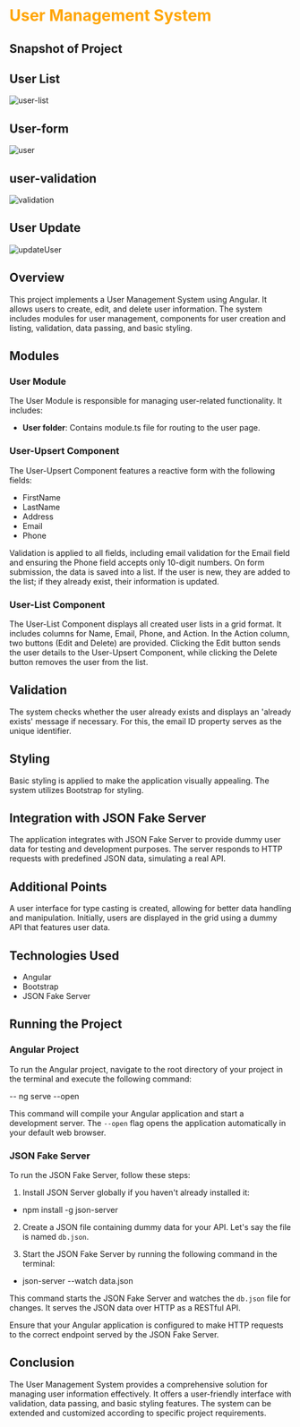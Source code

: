 # <span style="color:orange">User Management System</span>


## Snapshot of Project

## User List
![user-list](https://github.com/poojagithub2407/User-Management-System/assets/96479230/c6300383-8466-4151-84b9-d5ac8a28edf6)

## User-form
![user](https://github.com/poojagithub2407/User-Management-System/assets/96479230/84e0e421-429f-4ab5-92b7-4263b696785e)

## user-validation
![validation](https://github.com/poojagithub2407/User-Management-System/assets/96479230/f0591976-6499-49a1-b856-c6d040ea1c9d)

## User Update
![updateUser](https://github.com/poojagithub2407/User-Management-System/assets/96479230/e66c1d3a-bfec-4d0b-9edd-6ebea4bc42bd)


## Overview

This project implements a User Management System using Angular. It allows users to create, edit, and delete user information. The system includes modules for user management, components for user creation and listing, validation, data passing, and basic styling.

## Modules

### User Module

The User Module is responsible for managing user-related functionality. It includes:

- **User folder**: Contains module.ts file for routing to the user page.

### User-Upsert Component

The User-Upsert Component features a reactive form with the following fields:

- FirstName
- LastName
- Address
- Email
- Phone

Validation is applied to all fields, including email validation for the Email field and ensuring the Phone field accepts only 10-digit numbers. On form submission, the data is saved into a list. If the user is new, they are added to the list; if they already exist, their information is updated.

### User-List Component

The User-List Component displays all created user lists in a grid format. It includes columns for Name, Email, Phone, and Action. In the Action column, two buttons (Edit and Delete) are provided. Clicking the Edit button sends the user details to the User-Upsert Component, while clicking the Delete button removes the user from the list.

## Validation

The system checks whether the user already exists and displays an 'already exists' message if necessary. For this, the email ID property serves as the unique identifier.


## Styling

Basic styling is applied to make the application visually appealing. The system utilizes Bootstrap for styling.

## Integration with JSON Fake Server

The application integrates with JSON Fake Server to provide dummy user data for testing and development purposes. The server responds to HTTP requests with predefined JSON data, simulating a real API.

## Additional Points

A user interface for type casting is created, allowing for better data handling and manipulation. Initially, users are displayed in the grid using a dummy API that features user data.

## Technologies Used

- Angular
- Bootstrap
- JSON Fake Server

## Running the Project

### Angular Project

To run the Angular project, navigate to the root directory of your project in the terminal and execute the following command:

-- ng serve --open

This command will compile your Angular application and start a development server. The `--open` flag opens the application automatically in your default web browser.

### JSON Fake Server

To run the JSON Fake Server, follow these steps:

1. Install JSON Server globally if you haven't already installed it:

 - npm install -g json-server

2. Create a JSON file containing dummy data for your API. Let's say the file is named `db.json`.

3. Start the JSON Fake Server by running the following command in the terminal:

- json-server --watch data.json


This command starts the JSON Fake Server and watches the `db.json` file for changes. It serves the JSON data over HTTP as a RESTful API.

Ensure that your Angular application is configured to make HTTP requests to the correct endpoint served by the JSON Fake Server.




## Conclusion

The User Management System provides a comprehensive solution for managing user information effectively. It offers a user-friendly interface with validation, data passing, and basic styling features. The system can be extended and customized according to specific project requirements.
